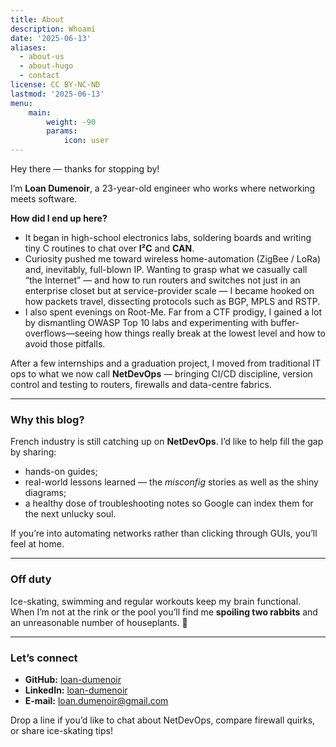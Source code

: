 ```yaml
---
title: About
description: Whoami
date: '2025-06-13'
aliases:
  - about-us
  - about-hugo
  - contact
license: CC BY-NC-ND
lastmod: '2025-06-13'
menu:
    main: 
        weight: -90
        params:
            icon: user
---
```


Hey there — thanks for stopping by!

I’m **Loan Dumenoir**, a 23-year-old engineer who works where networking meets software.

**How did I end up here?**

* It began in high-school electronics labs, soldering boards and writing tiny C routines to chat over **I²C** and **CAN**.  
* Curiosity pushed me toward wireless home-automation (ZigBee / LoRa) and, inevitably, full-blown IP. Wanting to grasp what we casually call “the Internet” — and how to run routers and switches not just in an enterprise closet but at service-provider scale — I became hooked on how packets travel, dissecting protocols such as BGP, MPLS and RSTP.
* I also spent evenings on Root-Me. Far from a CTF prodigy, I gained a lot by dismantling OWASP Top 10 labs and experimenting with buffer-overflows—seeing how things really break at the lowest level and how to avoid those pitfalls.

After a few internships and a graduation project, I moved from traditional IT ops to what we now call **NetDevOps** — bringing CI/CD discipline, version control and testing to routers, firewalls and data-centre fabrics.


---

### Why this blog?

French industry is still catching up on **NetDevOps**. I’d like to help fill the gap by sharing:

* hands-on guides;  
* real-world lessons learned — the *misconfig* stories as well as the shiny diagrams;  
* a healthy dose of troubleshooting notes so Google can index them for the next unlucky soul.

If you’re into automating networks rather than clicking through GUIs, you’ll feel at home.

---

### Off duty

Ice-skating, swimming and regular workouts keep my brain functional.  
When I’m not at the rink or the pool you’ll find me **spoiling two rabbits** and an unreasonable number of houseplants. 🌿

---

### Let’s connect

* **GitHub:** [loan-dumenoir](https://github.com/dumenoir-loan)  
* **LinkedIn:** [loan-dumenoir](https://www.linkedin.com/in/loan-dumenoir-2617b720b/)
* **E-mail:** loan.dumenoir@gmail.com

Drop a line if you’d like to chat about NetDevOps, compare firewall quirks, or share ice-skating tips!
